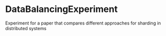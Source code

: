 # DataBalancingExperiment
Experiment for a paper that compares different approaches for sharding in distributed systems
